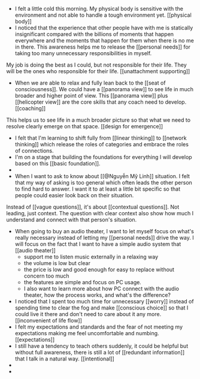 - I felt a little cold this morning. My physical body is sensitive with the environment and not able to handle a tough environment yet. [[physical body]]
- I noticed that the experience that other people have with me is statically insignificant compared with the billions of moments that happen everywhere and the moments that happen for them when there is no me in there. This awareness helps me to release the [[personal needs]] for taking too many unnecessary responsibilities in myself.

My job is doing the best as I could, but not responsible for their life. They will be the ones who responsible for their life. [[unattachment supporting]]
- When we are able to relax and fully lean back to the [[seat of consciousness]]. We could have a [[panorama view]] to see life in much broader and higher point of view. This [[panorama view]] plus [[helicopter view]] are the core skills that any coach need to develop. [[coaching]]

This helps us to see life in a much broader picture so that what we need to resolve clearly emerge on that space.  [[design for emergence]]
- I felt that I'm learning to shift fully from [[linear thinking]] to [[network thinking]] which release the roles of categories and embrace the roles of connections.
- I'm on a stage that building the foundations for everything I will develop based on this [[basic foundation]].
- 
- When I want to ask to know about [[@Nguyễn Mỹ Linh]] situation. I felt that my way of asking is too general which often leads the other person to find hard to answer. I want it to at least a little bit specific so that people could easier look back on their situation. 

Instead of [[vague questions]], it's about [[contextual questions]]. Not leading, just context. The question with clear context also show how much I understand and connect with that person's situation. 
- When going to buy an audio theater, I want to let myself focus on what's really necessary instead of letting my [[personal needs]] drive the way. I will focus on the fact that I want to have a simple audio system that [[audio theater]]
    - support me to listen music externally in a relaxing way
    - the volume is low but clear
    - the price is low and good enough for easy to replace without concern too much
    - the features are simple and focus on PC usage.
    - I also want to learn more about how PC connect with the audio theater, how the process works, and what's the difference? 
- I noticed that I spent too much time for unnecessary [[worry]] instead of spending time to clear the fog and make [[conscious choice]] so that I could live it there and don't need to care about it any more. [[inconvenient of life flow]]
-  I felt my expectations and standards and the fear of not meeting my expectations making me feel uncomfortable and numbing. [[expectations]]
- I still have a tendency to teach others suddenly, it could be helpful but without full awareness, there is still a lot of [[redundant information]] that I talk in a natural way. [[intentional]]
- 
- 

